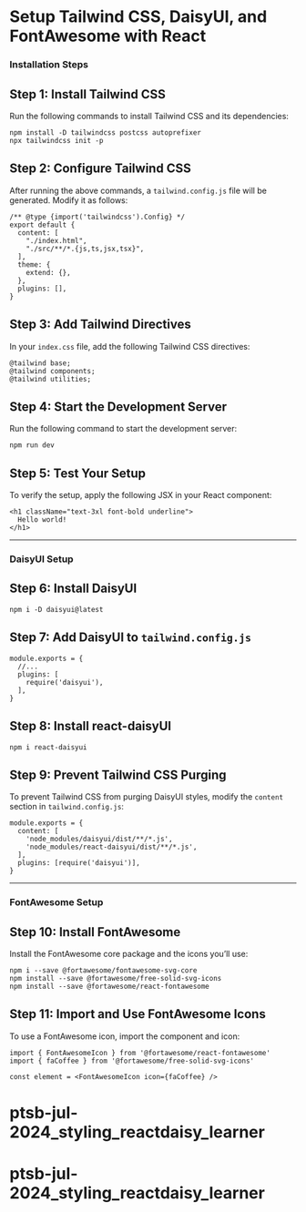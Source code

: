 # Setup Tailwind CSS, DaisyUI, and FontAwesome with React



### Installation Steps

## Step 1: Install Tailwind CSS

Run the following commands to install Tailwind CSS and its dependencies:

    npm install -D tailwindcss postcss autoprefixer
    npx tailwindcss init -p

## Step 2: Configure Tailwind CSS

After running the above commands, a `tailwind.config.js` file will be generated. Modify it as follows:

    /** @type {import('tailwindcss').Config} */
    export default {
      content: [
        "./index.html",
        "./src/**/*.{js,ts,jsx,tsx}",
      ],
      theme: {
        extend: {},
      },
      plugins: [],
    }

## Step 3: Add Tailwind Directives

In your `index.css` file, add the following Tailwind CSS directives:

    @tailwind base;
    @tailwind components;
    @tailwind utilities;

## Step 4: Start the Development Server

Run the following command to start the development server:

    npm run dev

## Step 5: Test Your Setup

To verify the setup, apply the following JSX in your React component:

    <h1 className="text-3xl font-bold underline">
      Hello world!
    </h1>

---

### DaisyUI Setup

## Step 6: Install DaisyUI

    npm i -D daisyui@latest

## Step 7: Add DaisyUI to `tailwind.config.js`

    module.exports = {
      //...
      plugins: [
        require('daisyui'),
      ],
    }

## Step 8: Install react-daisyUI

    npm i react-daisyui

## Step 9: Prevent Tailwind CSS Purging

To prevent Tailwind CSS from purging DaisyUI styles, modify the `content` section in `tailwind.config.js`:

    module.exports = {
      content: [
        'node_modules/daisyui/dist/**/*.js',
        'node_modules/react-daisyui/dist/**/*.js',
      ],
      plugins: [require('daisyui')],
    }

---

### FontAwesome Setup

## Step 10: Install FontAwesome

Install the FontAwesome core package and the icons you’ll use:

    npm i --save @fortawesome/fontawesome-svg-core
    npm install --save @fortawesome/free-solid-svg-icons
    npm install --save @fortawesome/react-fontawesome

## Step 11: Import and Use FontAwesome Icons

To use a FontAwesome icon, import the component and icon:

    import { FontAwesomeIcon } from '@fortawesome/react-fontawesome'
    import { faCoffee } from '@fortawesome/free-solid-svg-icons'

    const element = <FontAwesomeIcon icon={faCoffee} />

# ptsb-jul-2024_styling_reactdaisy_learner
# ptsb-jul-2024_styling_reactdaisy_learner
